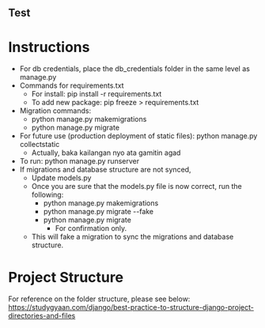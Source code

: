## Test

# Instructions
- For db credentials, place the db_credentials folder in the same level as manage.py
- Commands for requirements.txt
    - For install: pip install -r requirements.txt
    - To add new package: pip freeze > requirements.txt
- Migration commands:
    - python manage.py makemigrations
    - python manage.py migrate
- For future use (production deployment of static files): python manage.py collectstatic
    - Actually, baka kailangan nyo ata gamitin agad
- To run: python manage.py runserver
- If migrations and database structure are not synced, 
    - Update models.py
    - Once you are sure that the models.py file is now correct, run the following:
        - python manage.py makemigrations
        - python manage.py migrate --fake
        - python manage.py migrate 
            - For confirmation only. 
    - This will fake a migration to sync the migrations and database structure. 

# Project Structure
For reference on the folder structure, please see below:
https://studygyaan.com/django/best-practice-to-structure-django-project-directories-and-files